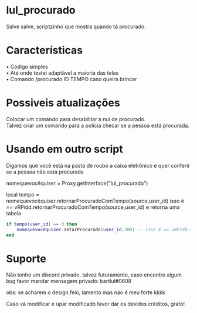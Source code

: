 # lul_procurado
Salve salve, scriptzinho que mostra quando tá procurado.

# Características
• Código simples<br>
• Até onde testei adaptável a maioria das telas<br>
• Comando /procurado ID TEMPO caso queira brincar<br>

# Possiveis atualizações
Colocar um comando para desabilitar a nui de procurado.<br>
Talvez criar um comando para a policia checar se a pessoa está procurada.<br>

# Usando em outro script
Digamos que você está na pasta de roubo a caixa eletrônico e quer conferir se a pessoa não está procurada

nomequevocêquiser = Proxy.getInterface("lul_procurado")

local tempo = nomequevocêquiser.retornarProcuradoComTempo(source,user_id) isso é == vRPidd.retornarProcuradoComTempo(source,user_id) e retorna uma tabela<br>
```lua
if tempo[user_id] == 0 then
    nomequevocêquiser.setarProcurado(user_id,300) -- isso é == vRPidd.setarProcurado
end
```
# Suporte
Não tenho um discord privado, talvez futuramente, caso encontre algum bug favor mandar mensagem privado: bartlul#0608

obs: se acharem o design feio, lamento mas não é meu forte kkkk

Caso vá modificar e upar modificado favor dar os devidos créditos, grato!
